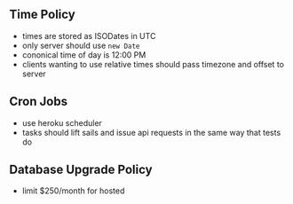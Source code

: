 ## Time Policy

- times are stored as ISODates in UTC
- only server should use `new Date`
- cononical time of day is 12:00 PM
- clients wanting to use relative times should pass timezone and offset to server


## Cron Jobs

- use heroku scheduler
- tasks should lift sails and issue api requests in the same way that tests do


## Database Upgrade Policy

- limit $250/month for hosted

